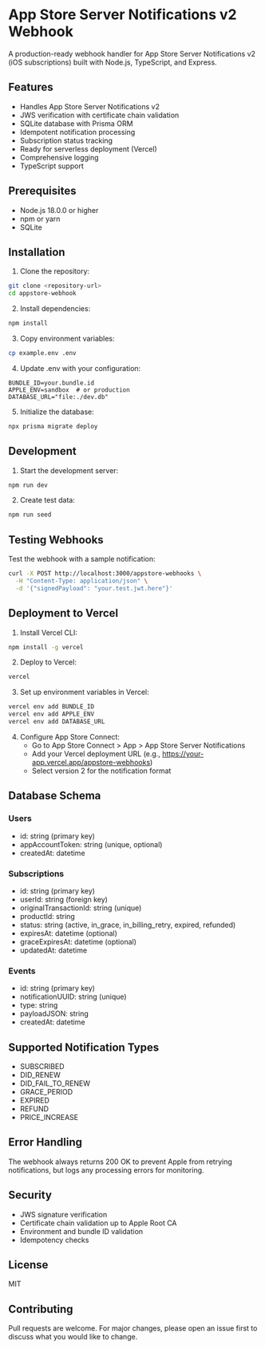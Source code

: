 # App Store Server Notifications v2 Webhook

A production-ready webhook handler for App Store Server Notifications v2 (iOS subscriptions) built with Node.js, TypeScript, and Express.

## Features

- Handles App Store Server Notifications v2
- JWS verification with certificate chain validation
- SQLite database with Prisma ORM
- Idempotent notification processing
- Subscription status tracking
- Ready for serverless deployment (Vercel)
- Comprehensive logging
- TypeScript support

## Prerequisites

- Node.js 18.0.0 or higher
- npm or yarn
- SQLite

## Installation

1. Clone the repository:
```bash
git clone <repository-url>
cd appstore-webhook
```

2. Install dependencies:
```bash
npm install
```

3. Copy environment variables:
```bash
cp example.env .env
```

4. Update .env with your configuration:
```
BUNDLE_ID=your.bundle.id
APPLE_ENV=sandbox  # or production
DATABASE_URL="file:./dev.db"
```

5. Initialize the database:
```bash
npx prisma migrate deploy
```

## Development

1. Start the development server:
```bash
npm run dev
```

2. Create test data:
```bash
npm run seed
```

## Testing Webhooks

Test the webhook with a sample notification:

```bash
curl -X POST http://localhost:3000/appstore-webhooks \
  -H "Content-Type: application/json" \
  -d '{"signedPayload": "your.test.jwt.here"}'
```

## Deployment to Vercel

1. Install Vercel CLI:
```bash
npm install -g vercel
```

2. Deploy to Vercel:
```bash
vercel
```

3. Set up environment variables in Vercel:
```bash
vercel env add BUNDLE_ID
vercel env add APPLE_ENV
vercel env add DATABASE_URL
```

4. Configure App Store Connect:
   - Go to App Store Connect > App > App Store Server Notifications
   - Add your Vercel deployment URL (e.g., https://your-app.vercel.app/appstore-webhooks)
   - Select version 2 for the notification format

## Database Schema

### Users
- id: string (primary key)
- appAccountToken: string (unique, optional)
- createdAt: datetime

### Subscriptions
- id: string (primary key)
- userId: string (foreign key)
- originalTransactionId: string (unique)
- productId: string
- status: string (active, in_grace, in_billing_retry, expired, refunded)
- expiresAt: datetime (optional)
- graceExpiresAt: datetime (optional)
- updatedAt: datetime

### Events
- id: string (primary key)
- notificationUUID: string (unique)
- type: string
- payloadJSON: string
- createdAt: datetime

## Supported Notification Types

- SUBSCRIBED
- DID_RENEW
- DID_FAIL_TO_RENEW
- GRACE_PERIOD
- EXPIRED
- REFUND
- PRICE_INCREASE

## Error Handling

The webhook always returns 200 OK to prevent Apple from retrying notifications, but logs any processing errors for monitoring.

## Security

- JWS signature verification
- Certificate chain validation up to Apple Root CA
- Environment and bundle ID validation
- Idempotency checks

## License

MIT

## Contributing

Pull requests are welcome. For major changes, please open an issue first to discuss what you would like to change.